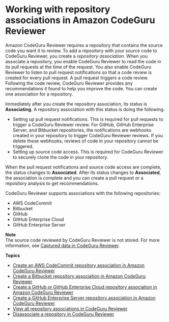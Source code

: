# Working with repository associations in Amazon CodeGuru Reviewer<a name="working-with-repositories"></a>

Amazon CodeGuru Reviewer requires a repository that contains the source code you want it to review\. To add a repository with your source code to CodeGuru Reviewer, you create a *repository association*\. When you associate a repository, you enable CodeGuru Reviewer to read the code in its pull requests at the time of the request\. You also enable CodeGuru Reviewer to listen to pull request notifications so that a code review is created for every pull request\. A pull request triggers a code review\. Following the code review, CodeGuru Reviewer provides any recommendations it found to help you improve the code\. You can create one association for a repository\. 

 Immediately after you create the repository association, its status is **Associating**\. A repository association with this status is doing the following\. 
+ Setting up pull request notifications\. This is required for pull requests to trigger a CodeGuru Reviewer review\. For GitHub, GitHub Enterprise Server, and Bitbucket repositories, the notifications are webhooks created in your repository to trigger CodeGuru Reviewer reviews\. If you delete these webhooks, reviews of code in your repository cannot be triggered\. 
+ Setting up source code access\. This is required for CodeGuru Reviewer to securely clone the code in your repository\. 

When the pull request notifications and source code access are complete, the status changes to **Associated**\. After its status changes to **Associated**, the association is complete and you can create a pull request or a repository analysis to get recommendations\. 

 CodeGuru Reviewer supports associations with the following repositories: 
+  AWS CodeCommit 
+  Bitbucket 
+  GitHub 
+  GitHub Enterprise Cloud 
+  GitHub Enterprise Server 

**Note**  
 The source code reviewed by CodeGuru Reviewer is not stored\. For more information, see [Captured data in CodeGuru Reviewer](data-protection.md#data-captured)\. 

**Topics**
+ [Create an AWS CodeCommit repository association in Amazon CodeGuru Reviewer](create-codecommit-association.md)
+ [Create a Bitbucket repository association in Amazon CodeGuru Reviewer](create-bitbucket-association.md)
+ [Create a GitHub or GitHub Enterprise Cloud repository association in Amazon CodeGuru Reviewer](create-github-association.md)
+ [Create a GitHub Enterprise Server repository association in Amazon CodeGuru Reviewer](create-github-enterprise-association.md)
+ [View all repository associations in CodeGuru Reviewer](repository-association-view-all.md)
+ [Disassociate a repository in CodeGuru Reviewer](disassociate-repository-association.md)